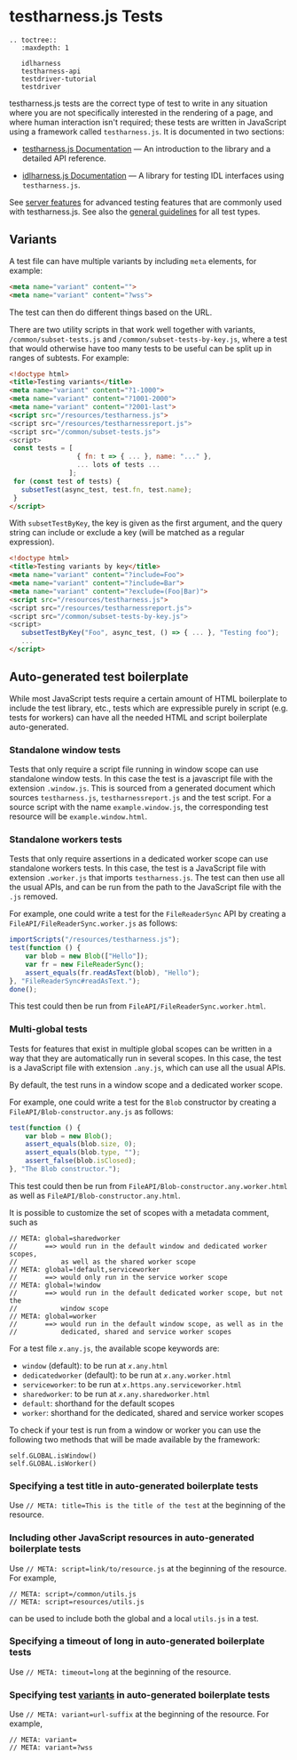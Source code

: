 # testharness.js Tests

```eval_rst
.. toctree::
   :maxdepth: 1

   idlharness
   testharness-api
   testdriver-tutorial
   testdriver
```

testharness.js tests are the correct type of test to write in any
situation where you are not specifically interested in the rendering
of a page, and where human interaction isn't required; these tests are
written in JavaScript using a framework called `testharness.js`. It is
documented in two sections:

  * [testharness.js Documentation](testharness-api) — An introduction
    to the library and a detailed API reference.

  * [idlharness.js Documentation](idlharness) — A library for testing
     IDL interfaces using `testharness.js`.

See [server features](server-features) for advanced testing features that are commonly used
with testharness.js. See also the [general guidelines](general-guidelines) for all test types.

## Variants

A test file can have multiple variants by including `meta` elements,
for example:

```html
<meta name="variant" content="">
<meta name="variant" content="?wss">
```

The test can then do different things based on the URL.

There are two utility scripts in that work well together with variants,
`/common/subset-tests.js` and `/common/subset-tests-by-key.js`, where
a test that would otherwise have too many tests to be useful can be
split up in ranges of subtests. For example:

```html
<!doctype html>
<title>Testing variants</title>
<meta name="variant" content="?1-1000">
<meta name="variant" content="?1001-2000">
<meta name="variant" content="?2001-last">
<script src="/resources/testharness.js">
<script src="/resources/testharnessreport.js">
<script src="/common/subset-tests.js">
<script>
 const tests = [
                 { fn: t => { ... }, name: "..." },
                 ... lots of tests ...
               ];
 for (const test of tests) {
   subsetTest(async_test, test.fn, test.name);
 }
</script>
```

With `subsetTestByKey`, the key is given as the first argument, and the
query string can include or exclude a key (will be matched as a regular
expression).

```html
<!doctype html>
<title>Testing variants by key</title>
<meta name="variant" content="?include=Foo">
<meta name="variant" content="?include=Bar">
<meta name="variant" content="?exclude=(Foo|Bar)">
<script src="/resources/testharness.js">
<script src="/resources/testharnessreport.js">
<script src="/common/subset-tests-by-key.js">
<script>
   subsetTestByKey("Foo", async_test, () => { ... }, "Testing foo");
   ...
</script>
```

## Auto-generated test boilerplate

While most JavaScript tests require a certain amount of HTML
boilerplate to include the test library, etc., tests which are
expressible purely in script (e.g. tests for workers) can have all the
needed HTML and script boilerplate auto-generated.

### Standalone window tests

Tests that only require a script file running in window scope can use
standalone window tests. In this case the test is a javascript file
with the extension `.window.js`. This is sourced from a generated
document which sources `testharness.js`, `testharnessreport.js` and
the test script. For a source script with the name
`example.window.js`, the corresponding test resource will be
`example.window.html`.

### Standalone workers tests

Tests that only require assertions in a dedicated worker scope can use
standalone workers tests. In this case, the test is a JavaScript file
with extension `.worker.js` that imports `testharness.js`. The test can
then use all the usual APIs, and can be run from the path to the
JavaScript file with the `.js` removed.

For example, one could write a test for the `FileReaderSync` API by
creating a `FileAPI/FileReaderSync.worker.js` as follows:

```js
importScripts("/resources/testharness.js");
test(function () {
    var blob = new Blob(["Hello"]);
    var fr = new FileReaderSync();
    assert_equals(fr.readAsText(blob), "Hello");
}, "FileReaderSync#readAsText.");
done();
```

This test could then be run from `FileAPI/FileReaderSync.worker.html`.

### Multi-global tests

Tests for features that exist in multiple global scopes can be written in a way
that they are automatically run in several scopes. In this case, the test is a
JavaScript file with extension `.any.js`, which can use all the usual APIs.

By default, the test runs in a window scope and a dedicated worker scope.

For example, one could write a test for the `Blob` constructor by
creating a `FileAPI/Blob-constructor.any.js` as follows:

```js
test(function () {
    var blob = new Blob();
    assert_equals(blob.size, 0);
    assert_equals(blob.type, "");
    assert_false(blob.isClosed);
}, "The Blob constructor.");
```

This test could then be run from `FileAPI/Blob-constructor.any.worker.html` as well
as `FileAPI/Blob-constructor.any.html`.

It is possible to customize the set of scopes with a metadata comment, such as

```
// META: global=sharedworker
//       ==> would run in the default window and dedicated worker scopes,
//           as well as the shared worker scope
// META: global=!default,serviceworker
//       ==> would only run in the service worker scope
// META: global=!window
//       ==> would run in the default dedicated worker scope, but not the
//           window scope
// META: global=worker
//       ==> would run in the default window scope, as well as in the
//           dedicated, shared and service worker scopes
```

For a test file <code><var>x</var>.any.js</code>, the available scope keywords
are:

* `window` (default): to be run at <code><var>x</var>.any.html</code>
* `dedicatedworker` (default): to be run at <code><var>x</var>.any.worker.html</code>
* `serviceworker`: to be run at <code><var>x</var>.https.any.serviceworker.html</code>
* `sharedworker`: to be run at <code><var>x</var>.any.sharedworker.html</code>
* `default`: shorthand for the default scopes
* `worker`: shorthand for the dedicated, shared and service worker scopes

To check if your test is run from a window or worker you can use the following two methods that will
be made available by the framework:

    self.GLOBAL.isWindow()
    self.GLOBAL.isWorker()

### Specifying a test title in auto-generated boilerplate tests

Use `// META: title=This is the title of the test` at the beginning of the resource.

### Including other JavaScript resources in auto-generated boilerplate tests

Use `// META: script=link/to/resource.js` at the beginning of the resource. For example,

```
// META: script=/common/utils.js
// META: script=resources/utils.js
```

can be used to include both the global and a local `utils.js` in a test.

### Specifying a timeout of long in auto-generated boilerplate tests

Use `// META: timeout=long` at the beginning of the resource.

### Specifying test [variants](#variants) in auto-generated boilerplate tests

Use `// META: variant=url-suffix` at the beginning of the resource. For example,

```
// META: variant=
// META: variant=?wss
```
